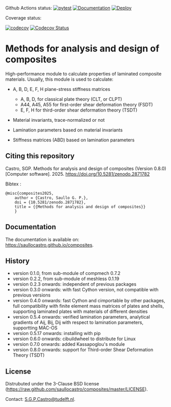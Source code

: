 Github Actions status:
[![pytest](https://github.com/saullocastro/composites/actions/workflows/pytest.yml/badge.svg)](https://github.com/saullocastro/composites/actions/workflows/pytest.yml)
[![Documentation](https://github.com/saullocastro/composites/actions/workflows/auto_doc.yml/badge.svg)](https://github.com/saullocastro/composites/actions/workflows/auto_doc.yml)
[![Deploy](https://github.com/saullocastro/composites/actions/workflows/pythonpublish.yml/badge.svg)](https://github.com/saullocastro/composites/actions/workflows/pythonpublish.yml)

Coverage status:

[![codecov](https://github.com/saullocastro/composites/actions/workflows/coverage.yml/badge.svg)](https://github.com/saullocastro/composites/actions/workflows/coverage.yml)
[![Codecov Status](https://codecov.io/gh/saullocastro/composites/branch/master/graph/badge.svg?token=KD9D8G8D2P)](https://codecov.io/gh/saullocastro/composites)


Methods for analysis and design of composites
=============================================

High-performance module to calculate properties of laminated composite
materials. Usually, this module is used to calculate:

* A, B, D, E, F, H plane-stress stiffness matrices
    - A, B, D, for classical plate theory (CLT, or CLPT)
    - A44, A45, A55 for first-order shear deformation theory (FSDT)
    - E, F, H for third-order shear deformation theory (TSDT)

* Material invariants, trace-normalized or not

* Lamination parameters based on material invariants

* Stiffness matrices (ABD) based on lamination parameters


Citing this repository
----------------------

Castro, SGP. Methods for analysis and design of composites (Version
0.8.0) [Computer software]. 2025. https://doi.org/10.5281/zenodo.2871782

Bibtex :
    
    @misc{composites2025,
        author = {Castro, Saullo G. P.},
        doi = {10.5281/zenodo.2871782},
        title = {{Methods for analysis and design of composites}}
        }

Documentation
-------------

The documentation is available on: https://saullocastro.github.io/composites.


History
-------

- version 0.1.0, from sub-module of compmech 0.7.2
- version 0.2.2, from sub-module of meshless 0.1.19
- version 0.2.3 onwards: independent of previous packages
- version 0.3.0 onwards: with fast Cython version, not compatible with previous versions
- version 0.4.0 onwards: fast Cython and cimportable by other packages, full
  compatibility with finite element mass matrices of plates and shells,
  supporting laminated plates with materials of different densities
- version 0.5.4 onwards: verified lamination parameters, analytical gradients
  of Aij, Bij, Dij with respect to lamination parameters, supportting MAC-OS
- version 0.5.17 onwards: installing with pip
- version 0.6.0 onwards: cibuildwheel to distribute for Linux
- version 0.7.0 onwards: added Kassapoglou's module
- version 0.8.0 onwards: support for Third-order Shear Deformation Theory (TSDT)


License
-------
Distrubuted under the 3-Clause BSD license
(https://raw.github.com/saullocastro/composites/master/LICENSE).

Contact: S.G.P.Castro@tudelft.nl.

